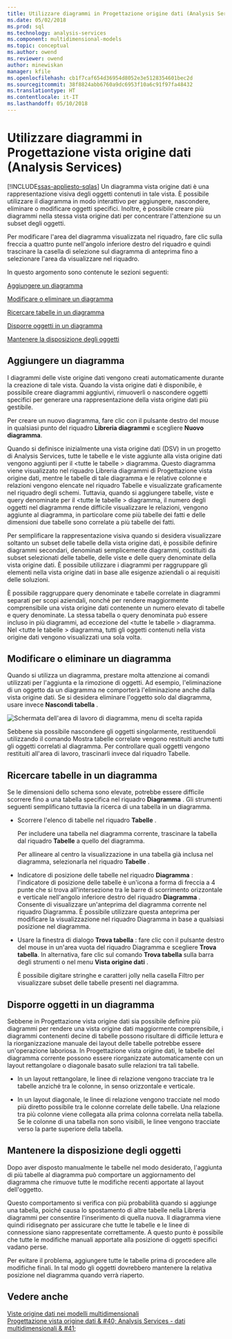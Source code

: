 ```yaml
---
title: Utilizzare diagrammi in Progettazione origine dati (Analysis Services) | Documenti Microsoft
ms.date: 05/02/2018
ms.prod: sql
ms.technology: analysis-services
ms.component: multidimensional-models
ms.topic: conceptual
ms.author: owend
ms.reviewer: owend
author: minewiskan
manager: kfile
ms.openlocfilehash: cb1f7caf654d36954d8052e3e5128354601bec2d
ms.sourcegitcommit: 38f8824abb6760a9dc6953f10a6c91f97fa48432
ms.translationtype: HT
ms.contentlocale: it-IT
ms.lasthandoff: 05/10/2018
---
```

# <a name="work-with-diagrams-in-data-source-view-designer-analysis-services"></a>Utilizzare diagrammi in Progettazione vista origine dati (Analysis Services)
[!INCLUDE[ssas-appliesto-sqlas](../../includes/ssas-appliesto-sqlas.md)]
  Un diagramma vista origine dati è una rappresentazione visiva degli oggetti contenuti in tale vista. È possibile utilizzare il diagramma in modo interattivo per aggiungere, nascondere, eliminare o modificare oggetti specifici. Inoltre, è possibile creare più diagrammi nella stessa vista origine dati per concentrare l'attenzione su un subset degli oggetti.  
  
 Per modificare l'area del diagramma visualizzata nel riquadro, fare clic sulla freccia a quattro punte nell'angolo inferiore destro del riquadro e quindi trascinare la casella di selezione sul diagramma di anteprima fino a selezionare l'area da visualizzare nel riquadro.  
  
 In questo argomento sono contenute le sezioni seguenti:  
  
 [Aggiungere un diagramma](#bkmk_add)  
  
 [Modificare o eliminare un diagramma](#bkmk_edit)  
  
 [Ricercare tabelle in un diagramma](#bkmk_findtables)  
  
 [Disporre oggetti in un diagramma](#bkmk_arrangeobjects)  
  
 [Mantenere la disposizione degli oggetti](#bkmk_preserve)  
  
##  <a name="bkmk_add"></a> Aggiungere un diagramma  
 I diagrammi delle viste origine dati vengono creati automaticamente durante la creazione di tale vista. Quando la vista origine dati è disponibile, è possibile creare diagrammi aggiuntivi, rimuoverli o nascondere oggetti specifici per generare una rappresentazione della vista origine dati più gestibile.  
  
 Per creare un nuovo diagramma, fare clic con il pulsante destro del mouse in qualsiasi punto del riquadro **Libreria diagrammi** e scegliere **Nuovo diagramma**.  
  
 Quando si definisce inizialmente una vista origine dati (DSV) in un progetto di Analysis Services, tutte le tabelle e le viste aggiunte alla vista origine dati vengono aggiunti per il \<tutte le tabelle > diagramma. Questo diagramma viene visualizzato nel riquadro Libreria diagrammi di Progettazione vista origine dati, mentre le tabelle di tale diagramma e le relative colonne e relazioni vengono elencate nel riquadro Tabelle e visualizzate graficamente nel riquadro degli schemi. Tuttavia, quando si aggiungere tabelle, viste e query denominate per il \<tutte le tabelle > diagramma, il numero degli oggetti nel diagramma rende difficile visualizzare le relazioni, vengono aggiunte al diagramma, in particolare come più tabelle dei fatti e delle dimensioni due tabelle sono correlate a più tabelle dei fatti.  
  
 Per semplificare la rappresentazione visiva quando si desidera visualizzare soltanto un subset delle tabelle della vista origine dati, è possibile definire diagrammi secondari, denominati semplicemente diagrammi, costituiti da subset selezionati delle tabelle, delle viste e delle query denominate della vista origine dati. È possibile utilizzare i diagrammi per raggruppare gli elementi nella vista origine dati in base alle esigenze aziendali o ai requisiti delle soluzioni.  
  
 È possibile raggruppare query denominate e tabelle correlate in diagrammi separati per scopi aziendali, nonché per rendere maggiormente comprensibile una vista origine dati contenente un numero elevato di tabelle e query denominate. La stessa tabella o query denominata può essere incluso in più diagrammi, ad eccezione del \<tutte le tabelle > diagramma. Nel \<tutte le tabelle > diagramma, tutti gli oggetti contenuti nella vista origine dati vengono visualizzati una sola volta.  
  
##  <a name="bkmk_edit"></a> Modificare o eliminare un diagramma  
 Quando si utilizza un diagramma, prestare molta attenzione ai comandi utilizzati per l'aggiunta e la rimozione di oggetti. Ad esempio, l'eliminazione di un oggetto da un diagramma ne comporterà l'eliminazione anche dalla vista origine dati. Se si desidera eliminare l'oggetto solo dal diagramma, usare invece **Nascondi tabella** .  
  
 ![Schermata dell'area di lavoro di diagramma, menu di scelta rapida](../../analysis-services/multidimensional-models/media/ssas-olapdsv-diagram.gif "schermata dell'area di lavoro di diagramma, menu di scelta rapida")  
  
 Sebbene sia possibile nascondere gli oggetti singolarmente, restituendoli utilizzando il comando Mostra tabelle correlate vengono restituiti anche tutti gli oggetti correlati al diagramma. Per controllare quali oggetti vengono restituiti all'area di lavoro, trascinarli invece dal riquadro Tabelle.  
  
##  <a name="bkmk_findtables"></a> Ricercare tabelle in un diagramma  
 Se le dimensioni dello schema sono elevate, potrebbe essere difficile scorrere fino a una tabella specifica nel riquadro **Diagramma** . Gli strumenti seguenti semplificano tuttavia la ricerca di una tabella in un diagramma.  
  
-   Scorrere l'elenco di tabelle nel riquadro **Tabelle** .  
  
     Per includere una tabella nel diagramma corrente, trascinare la tabella dal riquadro **Tabelle** a quello del diagramma.  
  
     Per allineare al centro la visualizzazione in una tabella già inclusa nel diagramma, selezionarla nel riquadro **Tabelle** .  
  
-   Indicatore di posizione delle tabelle nel riquadro **Diagramma** : l'indicatore di posizione delle tabelle è un'icona a forma di freccia a 4 punte che si trova all'intersezione tra le barre di scorrimento orizzontale e verticale nell'angolo inferiore destro del riquadro **Diagramma** . Consente di visualizzare un'anteprima del diagramma corrente nel riquadro Diagramma. È possibile utilizzare questa anteprima per modificare la visualizzazione nel riquadro Diagramma in base a qualsiasi posizione nel diagramma.  
  
-   Usare la finestra di dialogo **Trova tabella** : fare clic con il pulsante destro del mouse in un'area vuota del riquadro Diagramma e scegliere **Trova tabella**. In alternativa, fare clic sul comando **Trova tabella** sulla barra degli strumenti o nel menu **Vista origine dati** .  
  
     È possibile digitare stringhe e caratteri jolly nella casella Filtro per visualizzare subset delle tabelle presenti nel diagramma.  
  
##  <a name="bkmk_arrangeobjects"></a> Disporre oggetti in un diagramma  
 Sebbene in Progettazione vista origine dati sia possibile definire più diagrammi per rendere una vista origine dati maggiormente comprensibile, i diagrammi contenenti decine di tabelle possono risultare di difficile lettura e la riorganizzazione manuale dei layout delle tabelle potrebbe essere un'operazione laboriosa. In Progettazione vista origine dati, le tabelle del diagramma corrente possono essere riorganizzate automaticamente con un layout rettangolare o diagonale basato sulle relazioni tra tali tabelle.  
  
-   In un layout rettangolare, le linee di relazione vengono tracciate tra le tabelle anziché tra le colonne, in senso orizzontale e verticale.  
  
-   In un layout diagonale, le linee di relazione vengono tracciate nel modo più diretto possibile tra le colonne correlate delle tabelle. Una relazione tra più colonne viene collegata alla prima colonna correlata nella tabella. Se le colonne di una tabella non sono visibili, le linee vengono tracciate verso la parte superiore della tabella.  
  
##  <a name="bkmk_preserve"></a> Mantenere la disposizione degli oggetti  
 Dopo aver disposto manualmente le tabelle nel modo desiderato, l'aggiunta di più tabelle al diagramma può comportare un aggiornamento del diagramma che rimuove tutte le modifiche recenti apportate al layout dell'oggetto.  
  
 Questo comportamento si verifica con più probabilità quando si aggiunge una tabella, poiché causa lo spostamento di altre tabelle nella Libreria diagrammi per consentire l'inserimento di quella nuova. Il diagramma viene quindi ridisegnato per assicurare che tutte le tabelle e le linee di connessione siano rappresentate correttamente. A questo punto è possibile che tutte le modifiche manuali apportate alla posizione di oggetti specifici vadano perse.  
  
 Per evitare il problema, aggiungere tutte le tabelle prima di procedere alle modifiche finali. In tal modo gli oggetti dovrebbero mantenere la relativa posizione nel diagramma quando verrà riaperto.  
  
## <a name="see-also"></a>Vedere anche  
 [Viste origine dati nei modelli multidimensionali](../../analysis-services/multidimensional-models/data-source-views-in-multidimensional-models.md)   
 [Progettazione vista origine dati & #40; Analysis Services - dati multidimensionali & #41;](http://msdn.microsoft.com/library/6f40a074-761f-440b-a999-09b755bd86ce)  
  
  
